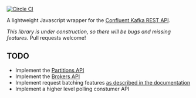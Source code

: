 [![Circle CI](https://circleci.com/gh/blikkhq/confluent-rest-js.svg?style=svg)](https://circleci.com/gh/blikkhq/confluent-rest-js)

A lightweight Javascript wrapper for the [Confluent Kafka REST API](http://confluent.io/docs/current/kafka-rest/docs/intro.html). 

*This library is under construction, so there will be bugs and missing features.* Pull requests welcome!

## TODO

- Implement the [Partitions API](http://confluent.io/docs/current/kafka-rest/docs/api.html#partitions)
- Implement the [Brokers API](http://confluent.io/docs/current/kafka-rest/docs/api.html#brokers)
- Implement request batching features [as described in the documentation](http://confluent.io/docs/current/app-development.html#non-java-applications-rest-proxy)
- Implement a higher level polling constumer API
